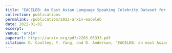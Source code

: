 ```yaml
---
title: "EACELEB: An East Asian Language Speaking Celebrity Dataset for Speaker Recognition"
collection: publications
permalink: /publication/2022-arxiv-eaceleb
date: 2022-01-01
excerpt:
venue: 'arXiv'
paperurl: https://arxiv.org/pdf/2203.05333.pdf
citation: D. Caulley, Y. Yang, and D. Anderson, "EACELEB: an east Asian language speaking celebrity dataset for speaker recognition," <i>arXiv:2203.05333</i>, 2022.
---
```

